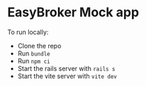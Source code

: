 # EasyBroker Mock app

To run locally:

- Clone the repo
- Run `bundle`
- Run `npm ci`
- Start the rails server with `rails s`
- Start the vite server with `vite dev`